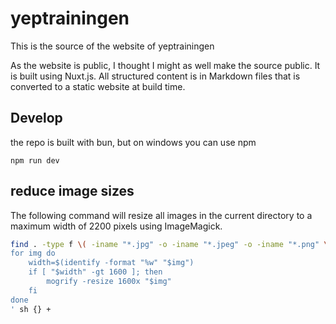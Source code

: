 # yeptrainingen

This is the source of the website of yeptrainingen

As the website is public, I thought I might as well make the source public. It is built using Nuxt.js.
All structured content is in Markdown files that is converted to a static website at build time.

## Develop

the repo is built with bun, but on windows you can use npm

    npm run dev

## reduce image sizes

The following command will resize all images in the current directory to a maximum width of 2200 pixels using ImageMagick.

```sh
find . -type f \( -iname "*.jpg" -o -iname "*.jpeg" -o -iname "*.png" \) -exec sh -c '
for img do
    width=$(identify -format "%w" "$img")
    if [ "$width" -gt 1600 ]; then
        mogrify -resize 1600x "$img"
    fi
done
' sh {} +
```
